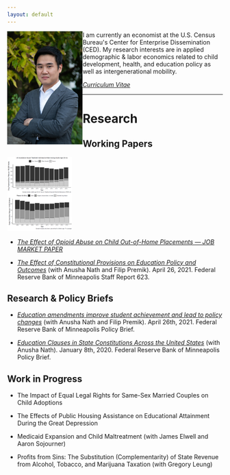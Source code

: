 ```yaml
---
layout: default
---
```



<img style="float: left;" width="35%" height="35%" src="/images/IMG-3356.JPG">

I am currently an economist at the U.S. Census Bureau's Center for Enterprise Dissemination (CED). My research interests are in applied demographic & labor economics related to child development, health, and education policy as well as intergenerational mobility.

[_Curriculum Vitae_](/images/CV.pdf)

---

# Research

## Working Papers

<img style="float: center;" width="30%" height="30%" src="/images/jmp_website_image.png">

- [_The Effect of Opioid Abuse on Child Out-of-Home Placements — JOB MARKET PAPER_](/images/JMP_ScottDallman.pdf)

- [_The Effect of Constitutional Provisions on Education Policy and Outcomes_](https://www.minneapolisfed.org/research/sr/sr623.pdf) (with Anusha Nath and Filip Premik). April 26, 2021. Federal Reserve Bank of Minneapolis Staff Report 623.


## Research & Policy Briefs

- [_Education amendments improve student achievement and lead to policy changes_](https://www.minneapolisfed.org/~/media/assets/articles/2021/education-amendments-improve-student-achievement-and-school-funding/fed-edugap-amendment-research-summary.pdf?la=en) (with Anusha Nath and Filip Premik).  April 26th, 2021.  Federal Reserve Bank of Minneapolis Policy Brief. 

- [_Education Clauses in State Constitutions Across the United States_](https://www.minneapolisfed.org/~/media/assets/articles/2020/education-clauses-in-state-constitutions-across-the-united-states/education-clauses-in-state-constitutions-across-the-united-states.pdf?la=en) (with Anusha Nath).  January 8th, 2020.  Federal Reserve Bank of Minneapolis Policy Brief. 


## Work in Progress

- The Impact of Equal Legal Rights for Same-Sex Married Couples on Child Adoptions

- The Effects of Public Housing Assistance on Educational Attainment During the Great Depression

- Medicaid Expansion and Child Maltreatment (with James Elwell and Aaron Sojourner)

- Profits from Sins: The Substitution (Complementarity) of State Revenue from Alcohol, Tobacco, and Marijuana Taxation (with Gregory Leung)





